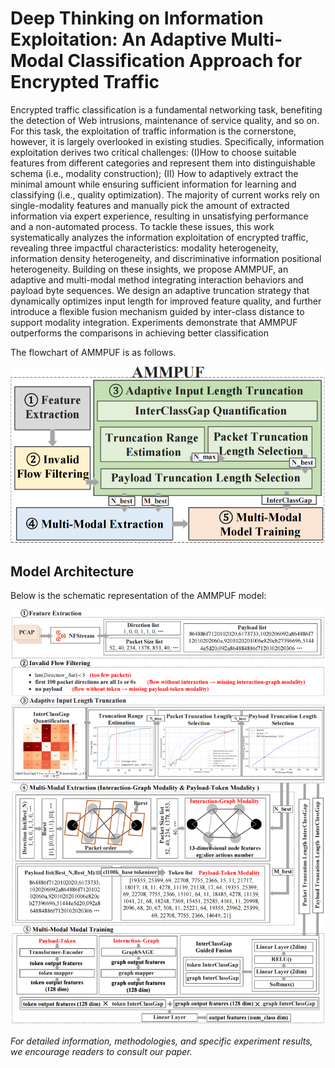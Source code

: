 # Deep Thinking on Information Exploitation: An Adaptive Multi-Modal Classification Approach for Encrypted Traffic

Encrypted traffic classification is a fundamental networking task, benefiting the detection of Web intrusions, maintenance of service quality, and so on. For this task, the exploitation of traffic information is the cornerstone, however, it is largely overlooked in existing studies.
Specifically, information exploitation derives two critical challenges: (I)How to choose suitable features from different categories and represent them into distinguishable schema (i.e., modality construction); (II) How to adaptively extract the minimal amount while ensuring sufficient information for learning and classifying (i.e., quality optimization). The majority of current works rely on single-modality features and manually pick the amount of extracted information via expert experience, resulting in unsatisfying performance and a non-automated process.
To tackle these issues, this work systematically analyzes the information exploitation of encrypted traffic, revealing three impactful characteristics: modality heterogeneity, information density heterogeneity, and discriminative information positional heterogeneity.
Building on these insights, we propose AMMPUF, an adaptive and multi-modal method integrating interaction behaviors and payload byte sequences.
We design an adaptive truncation strategy that dynamically optimizes input length for improved feature quality, and further introduce a flexible fusion mechanism guided by inter-class distance to support modality integration.
Experiments demonstrate that AMMPUF outperforms the comparisons in achieving better classification

The flowchart of AMMPUF is as follows.

![flowchart of AMMPUF](image/overview.png)

## Model Architecture

Below is the schematic representation of the AMMPUF model:

![Model diagram](image/model_diagram.png)

*For detailed information, methodologies, and specific experiment results, we encourage readers to consult our paper.*
